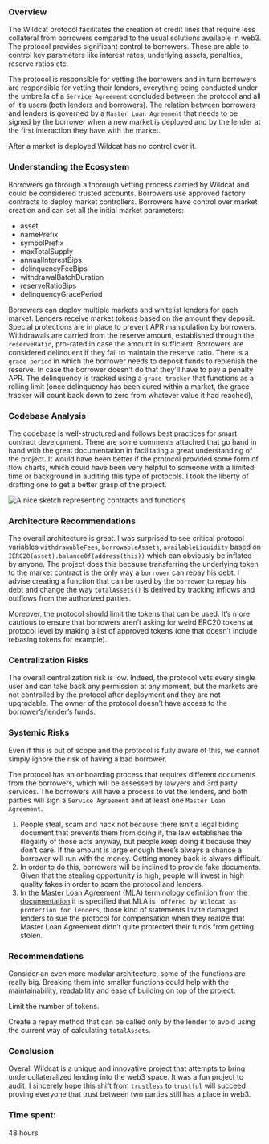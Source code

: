 ### Overview

The Wildcat protocol facilitates the creation of credit lines that require less collateral from borrowers compared to the usual solutions available in web3. The protocol provides significant control to borrowers. These are able to control key parameters like interest rates, underlying assets, penalties, reserve ratios etc.

The protocol is responsible for vetting the borrowers and in turn borrowers are responsible for vetting their lenders, everything being conducted under the umbrella of a `Service Agreement` concluded between the protocol and all of it’s users (both lenders and borrowers). The relation between borrowers and lenders is governed by a `Master Loan Agreement` that needs to be signed by the borrower when a new market is deployed and by the lender at the first interaction they have with the market.

After a market is deployed Wildcat has no control over it.

### Understanding the Ecosystem

Borrowers go through a thorough vetting process carried by Wildcat and could be considered trusted accounts.
Borrowers use approved factory contracts to deploy market controllers.
Borrowers have control over market creation and can set all the initial market parameters:
- asset
- namePrefix
- symbolPrefix
- maxTotalSupply
- annualInterestBips
- delinquencyFeeBips
- withdrawalBatchDuration
- reserveRatioBips
- delinquencyGracePeriod

Borrowers can deploy multiple markets and whitelist lenders for each market.
Lenders receive market tokens based on the amount they deposit.
Special protections are in place to prevent APR manipulation by borrowers.
Withdrawals are carried from the reserve amount, established through the `reserveRatio`, pro-rated in case the amount in sufficient.
Borrowers are considered delinquent if they fail to maintain the reserve ratio. There is a `grace period` in which the borrower needs to deposit funds to replenish the reserve. In case the borrower doesn't do that they'll have to pay a penalty APR. The delinquency is tracked using a `grace tracker` that functions as a rolling limit (once delinquency has been cured within a market, the grace tracker will count back down to zero from whatever value it had reached),

### Codebase Analysis

The codebase is well-structured and follows best practices for smart contract development. There are some comments attached that go hand in hand with the great documentation in facilitating a great understanding of the project. It would have been better if the protocol provided some form of flow charts, which could have been very helpful to someone with a limited time or background in auditing this type of protocols. I took the liberty of drafting one to get a better grasp of the project.

<img src="https://user-images.githubusercontent.com/95440897/277175194-7f25912d-b4ce-432c-9552-ab91a278d270.png" alt="A nice sketch representing contracts and functions">

### Architecture Recommendations

The overall architecture is great. I was surprised to see critical protocol variables `withdrawableFees`, `borrowableAssets`, `availableLiquidity` based on `IERC20(asset).balanceOf(address(this))` which can obviously be inflated by anyone. The project does this because transferring the underlying token to the market contract is the only way a `borrower` can repay his debt. I advise creating a function that can be used by the `borrower` to repay his debt and change the way `totalAssets()` is derived by tracking inflows and outflows from the authorized parties.

Moreover, the protocol should limit the tokens that can be used. It’s more cautious to ensure that borrowers aren’t asking for weird ERC20 tokens at protocol level by making a list of approved tokens (one that doesn’t include rebasing tokens for example).

### Centralization Risks

The overall centralization risk is low. Indeed, the protocol vets every single user and can take back any permission at any moment, but the markets are not controlled by the protocol after deployment and they are not upgradable. The owner of the protocol doesn’t have access to the borrower’s/lender’s funds.

### Systemic Risks

Even if this is out of scope and the protocol is fully aware of this, we cannot simply ignore the risk of having a bad borrower.

The protocol has an onboarding process that requires different documents from the borrowers, which will be assessed by lawyers and 3rd party services. The borrowers will have a process to vet the lenders, and both parties will sign a `Service Agreement` and at least one `Master Loan Agreement`.

1. People steal, scam and hack not because there isn’t a legal biding document that prevents them from doing it, the law establishes the illegality of those acts anyway, but people keep doing it because they don’t care. If the amount is large enough there’s always a chance a borrower will run with the money. Getting money back is always difficult.
2. In order to do this, borrowers will be inclined to provide fake documents. Given that the stealing opportunity is high, people will invest in high quality fakes in order to scam the protocol and lenders.
3. In the Master Loan Agreement (MLA) terminology definition from the [documentation](https://wildcat-protocol.gitbook.io/wildcat/using-wildcat/terminology#master-loan-agreement-mla) it is specified that MLA is ` offered by Wildcat as protection for lenders`, those kind of statements invite damaged lenders to sue the protocol for compensation when they realize that Master Loan Agreement didn’t quite protected their funds from getting stolen.

### Recommendations

Consider an even more modular architecture, some of the functions are really big. Breaking them into smaller functions could help with the maintainability, readability and ease of building on top of the project.

Limit the number of tokens.

Create a repay method that can be called only by the lender to avoid using the current way of calculating `totalAssets`.

### Conclusion

Overall Wildcat is a unique and innovative project that attempts to bring undercollateralized lending into the web3 space. It was a fun project to audit. I sincerely hope this shift from `trustless` to `trustful` will succeed proving everyone that trust between two parties still has a place in web3.







### Time spent:
48 hours